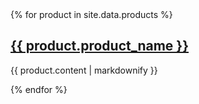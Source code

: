<html>
  <head>
    <meta charset="utf-8" />
    <title>Home</title>
  </head>
  <body>
    {% for product in site.data.products %}
    <h2>
      <a href="products/{{ product.product_name | downcase | replace: " ", "-"}}.html">
        {{ product.product_name }}
      </a>
    </h2>
    <p>{{ product.content | markdownify }}</p>
    {% endfor %}
  </body>
</html>
